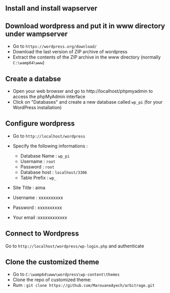 ## Install and install wapserver

## Download wordpress and put it in www directory under wampserver
- Go to `https://wordpress.org/download/`
- Download the last version of ZIP archive of wordpress
- Extract the contents of the ZIP archive in the www directory (normally `C:\wamp64\www`)

## Create a databse
- Open your web browser and go to http://localhost/phpmyadmin to access the phpMyAdmin interface
- Click on "Databases" and create a new database called `wp_pi` (for your WordPress installation)

## Configure wordpress
- Go to `http://localhost/wordpress`
- Specify the following informations :
  - Database Name : `wp_pi`
  - Username : `root`
  - Password : `root`
  - Database host : `localhost/3306`
  - Table Prefix : `wp_`

- Site Title : aima
- Username : xxxxxxxxxx
- Password : xxxxxxxxxx
- Your email :xxxxxxxxxxxx

## Connect to Wordpress
Go to `http://localhost/wordpress/wp-login.php` and authenticate

## Clone the customized theme
- Go to `C:\wamp64\www\wordpress\wp-content\themes`
- Clone the repo of customized theme:
- Rum :
`git clone https://github.com/MarouaneAyech/arbitrage.git`